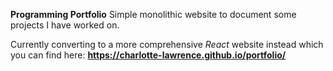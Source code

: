 **Programming Portfolio**
Simple monolithic website to document some projects I have worked on.

Currently converting to a more comprehensive *React* website instead which you can find here: **https://charlotte-lawrence.github.io/portfolio/**
